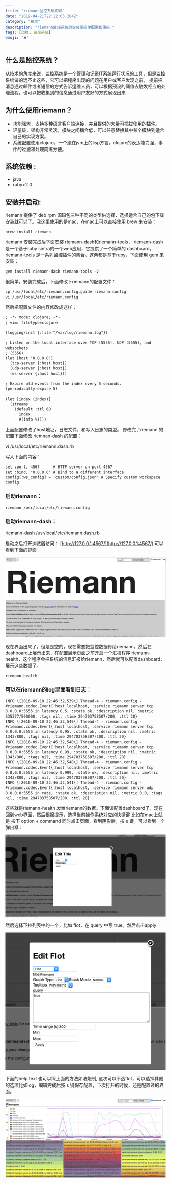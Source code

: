 ```yaml
---
title: "riemann监控系统初试"
date: "2019-04-21T22:12:03.284Z"
category: "技术"
description: "riemann监控系统的安装是简单配置和使用."
tags: [运维, 监控系统]
emoji: "🛎"
---
```


什么是监控系统？
--------

从技术的角度来说，监控系统是一个管理和记录IT系统运行状况的工具，但是监控系统做的远不止这些，它可以把程序出现的问题在用户或客户发现之前， 提前把消息通过邮件或者短信的方式告诉运维人员，可以根据预设的阈值去触发相应的处理流程，也可以把收集到的信息通过用户友好的方式展现出来.

为什么使用riemann？
-------------

*   功能强大，支持多种语言客户端连接，并且提供的大量可插拔使用的插件。
*   轻量级，架构非常灵活，模块之间耦合低，可以任意替换其中某个模块到适合自己的实现方案。
*   系统配置使用clojure，一个跑在jvm上的lisp方言，clojure的表达能力强，事件的过滤和处理简练方便。

系统依赖 :
------

*   java
*   ruby>2.0

安装并启动:
------

riemann 提供了 deb rpm 源码包三种不同的类型供选择，选择适合自己的包下载安装就可以了。我这里使用的是mac，在mac上可以直接使用 brew 来安装：

```shell
brew install riemann
```

riemann 安装完成后下面安装 riemann-dash和riemann-tools， riemann-dash 是一个基于ruby sintra的一个web应用，它提供了一个简单的 dashboard。riemann-tools 是一系列监控插件的集合。这两都是基于ruby，下面使用 gem 来安装：

```shell
gem install riemann-dash riemann-tools -V
```

很简单，安装完成后，下面修改下riemann的配置文件：

```shell
cp /usr/local/etc/riemann.config.guide riemann.config
vi /usr/local/etc/riemann.config

```

然后把配置文件的内容修改成这样：

```shell
; -*- mode: clojure; -*-
; vim: filetype=clojure

(logging/init {:file "/var/log/riemann.log"})

; Listen on the local interface over TCP (5555), UDP (5555), and websockets
; (5556)
(let [host "0.0.0.0"]
  (tcp-server {:host host})
  (udp-server {:host host})
  (ws-server {:host host}))

; Expire old events from the index every 5 seconds.
(periodically-expire 5)

(let [index (index)]
  (streams
    (default :ttl 60
      index
      #(info %))))
```
上面配置修改了host地址，日志文件，和写入日志的类型。 修改完了riemann 的配置下面修改 riemnan-dash 的配置：

vi /usr/local/etc/riemann.dash.rb

写入下面的内容：

```shell
set :port, 4567      # HTTP server on port 4567
set :bind, "0.0.0.0" # Bind to a different interface
config[:ws_config] = 'custom/config.json' # Specify custom workspace config

```

### 启动riemann：
```shell
riemann /usr/local/etc/riemann.config

```

### 启动riemann-dash：

riemann-dash /usr/local/etc/riemann.dash.rb

启动之后打开浏览器访问： [http://127.0.0.1:4567/](http://127.0.0.1:4567/) 可以看到下面的界面


![gif](riemann-dash-init.png)

现在界面出来了，但是是空的，现在需要把监控数据传给riemann，然后在dashboard上展示出来，在配置展示页面之前开启一个汇报程序 riemann-health，这个程序会把系统的信息汇报给riemann，然后就可以配置dashboard，展示这些数据了。

```shell
riemann-health

```

### 可以在riemann的log里面看到日志：

```shell
INFO \[2016-09-10 22:46:32,539\] Thread-4 - riemann.config - #riemann.codec.Event{:host localhost, :service riemann server tcp 0.0.0.0:5555 in latency 0.5, :state ok, :description nil, :metric 635377/500000, :tags nil, :time 294703758507/200, :ttl 20}
INFO \[2016-09-10 22:46:32,540\] Thread-4 - riemann.config - #riemann.codec.Event{:host localhost, :service riemann server tcp 0.0.0.0:5555 in latency 0.95, :state ok, :description nil, :metric 1343/800, :tags nil, :time 294703758507/200, :ttl 20}
INFO \[2016-09-10 22:46:32,540\] Thread-4 - riemann.config - #riemann.codec.Event{:host localhost, :service riemann server tcp 0.0.0.0:5555 in latency 0.99, :state ok, :description nil, :metric 1343/800, :tags nil, :time 294703758507/200, :ttl 20}
INFO \[2016-09-10 22:46:32,540\] Thread-4 - riemann.config - #riemann.codec.Event{:host localhost, :service riemann server tcp 0.0.0.0:5555 in latency 0.999, :state ok, :description nil, :metric 1343/800, :tags nil, :time 294703758507/200, :ttl 20}
INFO \[2016-09-10 22:46:32,541\] Thread-4 - riemann.config - #riemann.codec.Event{:host localhost, :service riemann server udp 0.0.0.0:5555 in rate, :state ok, :description nil, :metric 0.0, :tags nil, :time 294703758507/200, :ttl 20}

```



这些就是riemann-health 发给riemann的数据。下面该配置dashboard了，现在回到web界面，然后根据提示，选择当前操作系统对应的快捷键 比如在mac上就是 按下 option + command 同时点击页面，看到阴影后，按 e 键，可以看到一个弹出框：

![gif](./riemann-dash-init-edit.png)

然后选择下拉列表中的一个，比如 flot，在 query 中写 true。然后点击apply

![gif](./riemann-dash-init-edit-flot.png)


下面的help text 也可以照上面的方法如法炮制, 这次可以不选flot，可以选择其他的选项比如log，编辑完成后按 s 键保存配置，下次打开的时候，还是配置过的界面。


![gif](./riemann-dash.png)